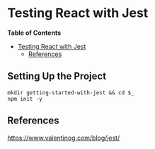 # Testing React with Jest

<!-- markdown-toc start - Don't edit this section. Run M-x markdown-toc-refresh-toc -->
**Table of Contents**

- [Testing React with Jest](#testing-react-with-jest)
    - [References](#references)

<!-- markdown-toc end -->

## Setting Up the Project
```
mkdir getting-started-with-jest && cd $_
npm init -y
```

## References
https://www.valentinog.com/blog/jest/
